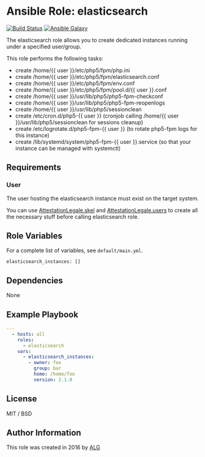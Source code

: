 # Ansible Role: elasticsearch

[![Build Status](https://travis-ci.org/AttestationLegale/ansible-role-elasticsearch.svg?branch=master)](https://travis-ci.org/AttestationLegale/ansible-role-elasticsearch) [![Ansible Galaxy](http://img.shields.io/badge/ansible--galaxy-elasticsearch-blue.svg)](https://galaxy.ansible.com/AttestationLegale/elasticsearch/)

The elasticsearch role allows you to create dedicated instances running under a specified user/group.

This role performs the following tasks:

  - create /home/{{ user }}/etc/php5/fpm/php.ini
  - create /home/{{ user }}/etc/php5/fpm/elasticsearch.conf
  - create /home/{{ user }}/etc/php5/fpm/env.conf
  - create /home/{{ user }}/etc/php5/fpm/pool.d/{{ user }}.conf
  - create /home/{{ user }}/usr/lib/php5/php5-fpm-checkconf
  - create /home/{{ user }}/usr/lib/php5/php5-fpm-reopenlogs
  - create /home/{{ user }}/usr/lib/php5/sessionclean
  - create /etc/cron.d/php5-{{ user }} (cronjob calling /home/{{ user }}/usr/lib/php5/sessionclean for sessions cleanup)
  - create /etc/logrotate.d/php5-fpm-{{ user }} (to rotate php5-fpm logs for this instance)
  - create /lib/systemd/system/php5-fpm-{{ user }}.service (so that your instance can be managed with systemctl)


## Requirements

### User

The user hosting the elasticsearch instance must exist on the target system.

You can use [AttestationLegale.skel](https://galaxy.ansible.com/AttestationLegale/skel/) and [AttestationLegale.users](https://galaxy.ansible.com/AttestationLegale/users/) to create all the necessary stuff before calling elasticsearch role.

## Role Variables

For a complete list of variables, see `default/main.yml`.

    elasticsearch_instances: []

## Dependencies

None

## Example Playbook

```yaml
---
  - hosts: all
    roles:
      - elasticsearch
    vars:
      - elasticsearch_instances:
        - owner: foo
          group: bar
          home: /home/foo
          version: 2.1.0
```

## License

MIT / BSD

## Author Information

This role was created in 2016 by [ALG](https://www.attestationlegale.fr)
